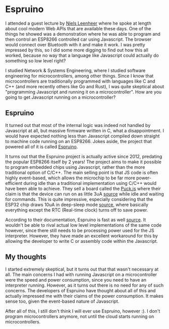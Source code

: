 # Espruino

I attended a guest lecture by [Niels Leenheer](https://github.com/NielsLeenheer) where he spoke at length about cool modern Web APIs that are available these days.
One of the things he showed was a demonstration where he was able to program and then control an ESP8266 controlled car using Javascript.
The browser would connect over Bluetooth with it and make it work.
I was pretty impressed by this, so I did some more digging to find out how this all worked, because no way that a language like Javascript could actually do something so low level right?

I studied Network & Systems Engineering, where I studied software engineering for microcontrollers, among other things.
Since I know that microcontrollers are traditionally programmed with languages like C and C++ (and more recently others like Go and Rust), I was quite skeptical about "programming Javascript and running it on a microcontroller".
How are you going to get Javascript running on a microcontroller?

## Espruino

It turned out that most of the internal logic was indeed not handled by Javascript at all, but massive firmware written in C, what a disappointment.
I would have expected nothing less than Javascript compiled down straight to machine code running on an ESP8266.
Jokes aside, the project that powered all of it is called [Espruino](https://github.com/espruino/Espruino).

It turns out that the Espruino project is actually active since 2012, predating the popular ESP8266 itself by 2 years!
The project aims to make it possible to program embedded chips using Javascript, rather than the more traditional option of C/C++.
The main selling point is that JS code is often highly event-based, which allows the microchip to be far more power-efficient during idle than a traditional implementation using C/C++ would have been able to achieve.
They sell a board called the [Puck.js](https://www.espruino.com/Puck.js) where their claim is that the device can run on as little 3uA [source](https://www.espruino.com/Puck.js#power-consumption) while idle and waiting for commands.
This is quite impressive, especially considering that the ESP32 chip draws 10uA in deep-sleep mode [source](https://lastminuteengineers.com/esp32-sleep-modes-power-consumption/), where basically everything except the RTC (Real-time clock) turns off to save power.

According to their documentation, Espruino is fast as well [source](https://www.espruino.com/Performance).
It wouldn't be able to rival actual low level implementations of the same code however, since there still needs to be processing power used for the JS interpreter.
However, they have made an excellent workaround for this by allowing the developer to write C or assembly code within the Javascript.

## My thoughts

I started extremely skeptical, but it turns out that that wasn't necessary at all.
The main concerns I had with running Javascript on a microcontroller were the speed and power consumption, since you need to have an interpreter running.
However, as it turns out there is no need for any of such concerns.
The developers of Espruino have thought about all of this and actually impressed me with their claims of the power consumption.
It makes sense too, given the event-based nature of Javascript.

After all of this, I still don't think I will ever use Espruino, however :).
I don't program microcontrollers anymore, not until the cloud starts running on microcontrollers.
